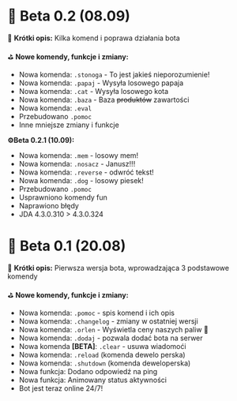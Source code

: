 # 🌚 Beta 0.2 (08.09)
🎯 **Krótki opis:**
Kilka komend i poprawa działania bota

⛳️ **Nowe komendy, funkcje i zmiany:**
 * Nowa komenda: `.stonoga` - To jest jakieś nieporozumienie!
 * Nowa komenda: `.papaj` - Wysyła losowego papaja
 * Nowa komenda: `.cat` - Wysyła losowego kota
 * Nowa komenda: `.baza` - Baza ~~produktów~~ zawartości
 * Nowa komenda: `.eval`
 * Przebudowano `.pomoc`
 * Inne mniejsze zmiany i funkcje  

**⚙️Beta 0.2.1 (10.09):**  

 * Nowa komenda: `.mem` - losowy mem!
 * Nowa komenda: `.nosacz` - Janusz!!!
 * Nowa komenda: `.reverse` - odwróć tekst!
 * Nowa komenda: `.dog` - losowy piesek!
 * Przebudowano `.pomoc`
 * Usprawniono komendy fun
 * Naprawiono błędy
 * JDA 4.3.0.310 > 4.3.0.324

# 🌚 Beta 0.1 (20.08)
🎯 **Krótki opis:**
Pierwsza wersja bota, wprowadzająca 3 podstawowe komendy

⛳️ **Nowe komendy, funkcje i zmiany:**
 * Nowa komenda: `.pomoc` - spis komend i ich opis
 * Nowa komenda: `.changelog` - zmiany w ostatniej wersji
 * Nowa komenda: `.orlen` - Wyświetla ceny naszych paliw 🍻
 * Nowa komenda: `.dodaj` - pozwala dodać bota na serwer
 * Nowa komenda **[BETA]**: `.clear` - usuwa wiadomoći
 * Nowa komenda: `.reload` (komenda dewelo perska)
 * Nowa komenda: `.shutdown` (komenda deweloperska)
 * Nowa funkcja: Dodano odpowiedź na ping
 * Nowa funkcja: Animowany status aktywności
 * Bot jest teraz online 24/7!
